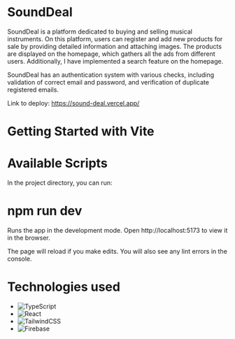 # **SoundDeal**
SoundDeal is a platform dedicated to buying and selling musical instruments. On this platform, users can register and add new products for sale by providing detailed information and attaching images. The products are displayed on the homepage, which gathers all the ads from different users. Additionally, I have implemented a search feature on the homepage.

SoundDeal has an authentication system with various checks, including validation of correct email and password, and verification of duplicate registered emails.

Link to deploy: https://sound-deal.vercel.app/



# Getting Started with Vite

# Available Scripts
In the project directory, you can run:

# npm run dev
Runs the app in the development mode.
Open http://localhost:5173 to view it in the browser.

The page will reload if you make edits.
You will also see any lint errors in the console.


# Technologies used

* ![TypeScript](https://img.shields.io/badge/typescript-%23007ACC.svg?style=for-the-badge&logo=typescript&logoColor=white)
* ![React](https://img.shields.io/badge/react-%2320232a.svg?style=for-the-badge&logo=react&logoColor=%2361DAFB)
* ![TailwindCSS](https://img.shields.io/badge/tailwindcss-%2338B2AC.svg?style=for-the-badge&logo=tailwind-css&logoColor=white)
* ![Firebase](https://img.shields.io/badge/Firebase-039BE5?style=for-the-badge&logo=Firebase&logoColor=white)
